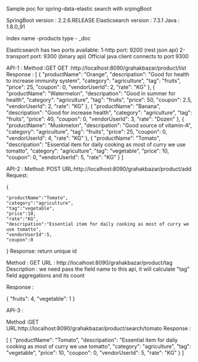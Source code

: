 Sample poc for spring-data-elastic search with srpingBoot

SpringBoot version    : 2.2.6.RELEASE
Elasticsearch version : 7.3.1
Java                  : 1.8.0_91   

Index name -products
type       - _doc

Elasticsearch has two ports available:
1-http port: 9200 (rest json api)
2-transport port: 9300 (binary api)
Official java client connects to port 9300

API-1 :
Method :GET
GET :http://localhost:8090/grahakbazar/product/list
Response :
[
    {
        "productName": "Orange",
        "descripation": "Good for health to increase immunity system",
        "category": "agriculture",
        "tag": "fruits",
        "price": 25,
        "coupon": 0,
        "vendorUserId": 2,
        "rate": "KG"
    },
    {
        "productName": "Watermelon",
        "descripation": "Good in summer for health",
        "category": "agriculture",
        "tag": "fruits",
        "price": 50,
        "coupon": 2.5,
        "vendorUserId": 2,
        "rate": "KG"
    },
    {
        "productName": "Banana",
        "descripation": "Good for increase health",
        "category": "agriculture",
        "tag": "fruits",
        "price": 40,
        "coupon": 0,
        "vendorUserId": 3,
        "rate": "Dozen"
    },
    {
        "productName": "Muskmelon",
        "descripation": "Good source of vitamin-A",
        "category": "agriculture",
        "tag": "fruits",
        "price": 25,
        "coupon": 0,
        "vendorUserId": 4,
        "rate": "KG"
    },
    {
        "productName": "Tomato",
        "descripation": "Essential item for daily cooking as most of curry we use tomatto",
        "category": "agriculture",
        "tag": "vegetable",
        "price": 10,
        "coupon": 0,
        "vendorUserId": 5,
        "rate": "KG"
    }
]

API-2 :
Method: POST
URL:http://localhost:8090/grahakbazar/product/add
Request:

{
	
	"productName":"Tomato",
	"category":"agriculture",
	"tag":"vegetable",
	"price":10,
	"rate":"KG",
	"descripation":"Essential item for daily cooking as most of curry we use tomatto",
	"vendorUserId":5,
	"coupon":0
}
Response:
 return unique id


Method : GET
URL    : http://localhost:8090/grahakbazar/product/tag
Description :
we need pass the field name to this api, it will calculate "tag" field aggregations and its count


Response :

{
    "fruits": 4,
    "vegetable": 1
}


API-3 :

Method :GET
URL:http://localhost:8090/grahakbazar/product/search/tomato
Response :

[
    {
        "productName": "Tomato",
        "descripation": "Essential item for daily cooking as most of curry we use tomatto",
        "category": "agriculture",
        "tag": "vegetable",
        "price": 10,
        "coupon": 0,
        "vendorUserId": 5,
        "rate": "KG"
    }
]
